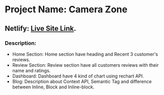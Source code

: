# Project Name: Camera Zone

##  Netlify: [Live Site Link](https://shahariar-assignment-9.netlify.app/).

### Description:
* Home Section: Home section have heading and Recent 3 customer's reviews. 
* Review Section: Review section have all customers reviews with their name and ratings.
* Dashboard: Dashboard have 4 kind of chart using rechart API.
* Blog: Description about Context API, Semantic Tag and difference between Inline, Block and Inline-block.